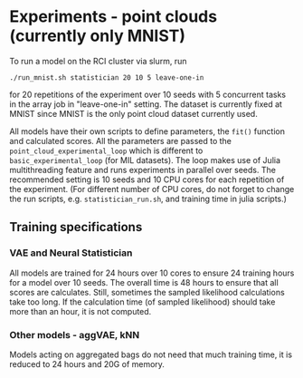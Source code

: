 # Experiments - point clouds (currently only MNIST)

To run a model on the RCI cluster via slurm, run
```
./run_mnist.sh statistician 20 10 5 leave-one-in
```
for 20 repetitions of the experiment over 10 seeds with 5 concurrent tasks in the array job in "leave-one-in" setting. The dataset is currently fixed at MNIST since MNIST is the only point cloud dataset currently used.

All models have their own scripts to define parameters, the `fit()` function and calculated scores. All the parameters are passed to the `point_cloud_experimental_loop` which is different to `basic_experimental_loop` (for MIL datasets). The loop makes use of Julia multithreading feature and runs experiments in parallel over seeds. The recommended setting is 10 seeds and 10 CPU cores for each repetition of the experiment. (For different number of CPU cores, do not forget to change the run scripts, e.g. `statistician_run.sh`, and training time in julia scripts.)

## Training specifications

### VAE and Neural Statistician

All models are trained for 24 hours over 10 cores to ensure 24 training hours for a model over 10 seeds. The overall time is 48 hours to ensure that all scores are calculates. Still, sometimes the sampled likelihood calculations take too long. If the calculation time (of sampled likelihood) should take more than an hour, it is not computed.

### Other models - aggVAE, kNN

Models acting on aggregated bags do not need that much training time, it is reduced to 24 hours and 20G of memory.